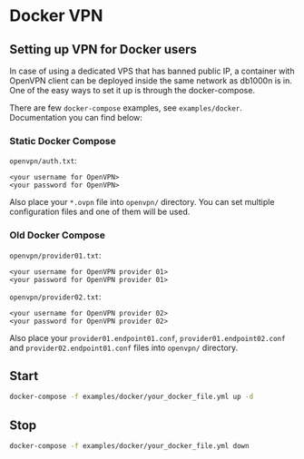 # Docker VPN

## Setting up VPN for Docker users

In case of using a dedicated VPS that has banned public IP, a container with OpenVPN client can be deployed inside the same network as db1000n is in.
One of the easy ways to set it up is through the docker-compose.

There are few `docker-compose` examples, see `examples/docker`. Documentation you can find below:

### Static Docker Compose

`openvpn/auth.txt`:

```text
<your username for OpenVPN>
<your password for OpenVPN>
```

Also place your `*.ovpn` file into `openvpn/` directory. You can set multiple configuration files and one of them will be used.

### Old Docker Compose

`openvpn/provider01.txt`:

```text
<your username for OpenVPN provider 01>
<your password for OpenVPN provider 01>
```

`openvpn/provider02.txt`:

```text
<your username for OpenVPN provider 02>
<your password for OpenVPN provider 02>
```

Also place your `provider01.endpoint01.conf`, `provider01.endpoint02.conf` and `provider02.endpoint01.conf` files into `openvpn/` directory.

## Start

```sh
docker-compose -f examples/docker/your_docker_file.yml up -d
```

## Stop

```sh
docker-compose -f examples/docker/your_docker_file.yml down
```
